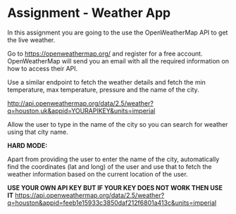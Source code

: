 
# Assignment - Weather App

In this assignment you are going to the use the OpenWeatherMap API to get the live weather.

Go to https://openweathermap.org/ and register for a free account. OpenWeatherMap will send you an email with all the required information on how to access their API. 

Use a similar endpoint to fetch the weather details and fetch the min temperature, max temperature, pressure and the name of the city. 

http://api.openweathermap.org/data/2.5/weather?q=houston,uk&appid=YOURAPIKEY&units=imperial

Allow the user to type in the name of the city so you can search for weather using that city name. 

**HARD MODE:**

Apart from providing the user to enter the name of the city, automatically find the coordinates (lat and long) of the user and use that to fetch the weather information based on the current location of the user. 

**USE YOUR OWN API KEY BUT IF YOUR KEY DOES NOT WORK THEN USE IT**
https://api.openweathermap.org/data/2.5/weather?q=houston&appid=feeb1e15933c3850daf212f6801a413c&units=imperial
